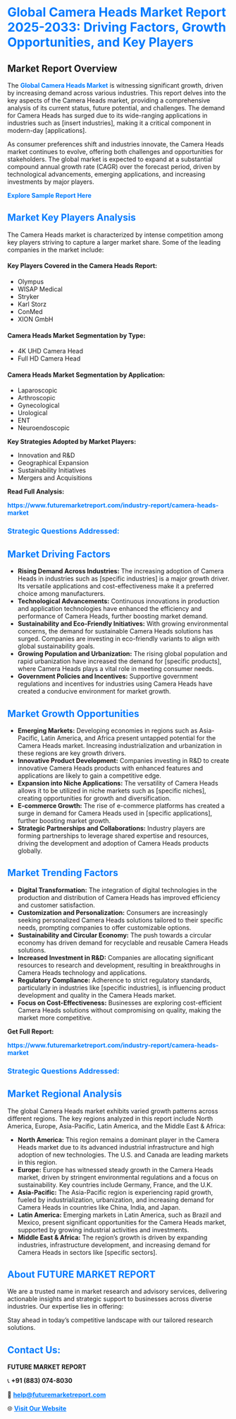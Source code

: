 <h1 style="color: #007BFF;">Global Camera Heads Market Report 2025-2033: Driving Factors, Growth Opportunities, and Key Players</h1>

<section id="overview">
<h2>Market Report Overview</h2>
<p>The <a href="https://www.futuremarketreport.com/industry-report/camera-heads-market" style="color: #007BFF; text-decoration: none;"><strong>Global Camera Heads Market</strong></a> is witnessing significant growth, driven by increasing demand across various industries. This report delves into the key aspects of the Camera Heads market, providing a comprehensive analysis of its current status, future potential, and challenges. The demand for Camera Heads has surged due to its wide-ranging applications in industries such as [insert industries], making it a critical component in modern-day [applications].</p>
<p>As consumer preferences shift and industries innovate, the Camera Heads market continues to evolve, offering both challenges and opportunities for stakeholders. The global market is expected to expand at a substantial compound annual growth rate (CAGR) over the forecast period, driven by technological advancements, emerging applications, and increasing investments by major players.</p>
</section>

<section id="overview">
<p><a href="https://www.futuremarketreport.com/request-sample/reportId=79674" style="color: #007BFF; text-decoration: none;"><strong>Explore Sample Report Here</strong></a></p>
</section>

<section id="key-players">
<h2 style="color: #007BFF;">Market Key Players Analysis</h2>
<p>The Camera Heads market is characterized by intense competition among key players striving to capture a larger market share. Some of the leading companies in the market include:</p>
<h4>Key Players Covered in the Camera Heads Report:</h4>
<ul><li>Olympus</li><li>WISAP Medical</li><li>Stryker</li><li>Karl Storz</li><li>ConMed</li><li>XION GmbH</li></ul>
<h4>Camera Heads Market Segmentation by Type:</h4>
<ul><li>4K UHD Camera Head</li><li>Full HD Camera Head</li></ul>

<h4>Camera Heads Market Segmentation by Application:</h4>
<ul><li>Laparoscopic</li><li>Arthroscopic</li><li>Gynecological</li><li>Urological</li><li>ENT</li><li>Neuroendoscopic</li></ul>
<p><strong>Key Strategies Adopted by Market Players:</strong></p>
<ul>
<li>Innovation and R&D</li>
<li>Geographical Expansion</li>
<li>Sustainability Initiatives</li>
<li>Mergers and Acquisitions</li>
</ul>
</section>

<section>
<p><strong>Read Full Analysis: </strong></p><a href="https://www.futuremarketreport.com/industry-report/camera-heads-market" style="color: #007BFF; text-decoration: none;"><strong>https://www.futuremarketreport.com/industry-report/camera-heads-market</strong></a>
<h3 style="color: #007BFF;">Strategic Questions Addressed:</h3>
</section>

<section id="driving-factors">
<h2 style="color: #007BFF;">Market Driving Factors</h2>
<ul>
<li><strong>Rising Demand Across Industries:</strong> The increasing adoption of Camera Heads in industries such as [specific industries] is a major growth driver. Its versatile applications and cost-effectiveness make it a preferred choice among manufacturers.</li>
<li><strong>Technological Advancements:</strong> Continuous innovations in production and application technologies have enhanced the efficiency and performance of Camera Heads, further boosting market demand.</li>
<li><strong>Sustainability and Eco-Friendly Initiatives:</strong> With growing environmental concerns, the demand for sustainable Camera Heads solutions has surged. Companies are investing in eco-friendly variants to align with global sustainability goals.</li>
<li><strong>Growing Population and Urbanization:</strong> The rising global population and rapid urbanization have increased the demand for [specific products], where Camera Heads plays a vital role in meeting consumer needs.</li>
<li><strong>Government Policies and Incentives:</strong> Supportive government regulations and incentives for industries using Camera Heads have created a conducive environment for market growth.</li>
</ul>
</section>

<section id="growth-opportunities">
<h2 style="color: #007BFF;">Market Growth Opportunities</h2>
<ul>
<li><strong>Emerging Markets:</strong> Developing economies in regions such as Asia-Pacific, Latin America, and Africa present untapped potential for the Camera Heads market. Increasing industrialization and urbanization in these regions are key growth drivers.</li>
<li><strong>Innovative Product Development:</strong> Companies investing in R&D to create innovative Camera Heads products with enhanced features and applications are likely to gain a competitive edge.</li>
<li><strong>Expansion into Niche Applications:</strong> The versatility of Camera Heads allows it to be utilized in niche markets such as [specific niches], creating opportunities for growth and diversification.</li>
<li><strong>E-commerce Growth:</strong> The rise of e-commerce platforms has created a surge in demand for Camera Heads used in [specific applications], further boosting market growth.</li>
<li><strong>Strategic Partnerships and Collaborations:</strong> Industry players are forming partnerships to leverage shared expertise and resources, driving the development and adoption of Camera Heads products globally.</li>
</ul>
</section>

<section id="trending-factors">
<h2 style="color: #007BFF;">Market Trending Factors</h2>
<ul>
<li><strong>Digital Transformation:</strong> The integration of digital technologies in the production and distribution of Camera Heads has improved efficiency and customer satisfaction.</li>
<li><strong>Customization and Personalization:</strong> Consumers are increasingly seeking personalized Camera Heads solutions tailored to their specific needs, prompting companies to offer customizable options.</li>
<li><strong>Sustainability and Circular Economy:</strong> The push towards a circular economy has driven demand for recyclable and reusable Camera Heads solutions.</li>
<li><strong>Increased Investment in R&D:</strong> Companies are allocating significant resources to research and development, resulting in breakthroughs in Camera Heads technology and applications.</li>
<li><strong>Regulatory Compliance:</strong> Adherence to strict regulatory standards, particularly in industries like [specific industries], is influencing product development and quality in the Camera Heads market.</li>
<li><strong>Focus on Cost-Effectiveness:</strong> Businesses are exploring cost-efficient Camera Heads solutions without compromising on quality, making the market more competitive.</li>
</ul>
</section>

<section>
<p><strong>Get Full Report: </strong></p><a href="https://www.futuremarketreport.com/industry-report/camera-heads-market" style="color: #007BFF; text-decoration: none;"><strong>https://www.futuremarketreport.com/industry-report/camera-heads-market</strong></a>
<h3 style="color: #007BFF;">Strategic Questions Addressed:</h3>
</section>


<section id="regional-analysis">
<h2 style="color: #007BFF;">Market Regional Analysis</h2>
<p>The global Camera Heads market exhibits varied growth patterns across different regions. The key regions analyzed in this report include North America, Europe, Asia-Pacific, Latin America, and the Middle East & Africa:</p>
<ul>
<li><strong>North America:</strong> This region remains a dominant player in the Camera Heads market due to its advanced industrial infrastructure and high adoption of new technologies. The U.S. and Canada are leading markets in this region.</li>
<li><strong>Europe:</strong> Europe has witnessed steady growth in the Camera Heads market, driven by stringent environmental regulations and a focus on sustainability. Key countries include Germany, France, and the U.K.</li>
<li><strong>Asia-Pacific:</strong> The Asia-Pacific region is experiencing rapid growth, fueled by industrialization, urbanization, and increasing demand for Camera Heads in countries like China, India, and Japan.</li>
<li><strong>Latin America:</strong> Emerging markets in Latin America, such as Brazil and Mexico, present significant opportunities for the Camera Heads market, supported by growing industrial activities and investments.</li>
<li><strong>Middle East & Africa:</strong> The region’s growth is driven by expanding industries, infrastructure development, and increasing demand for Camera Heads in sectors like [specific sectors].</li>
</ul>
</section>

<footer>
<h2 style="color: #007BFF;">About FUTURE MARKET REPORT</h2>
<p>We are a trusted name in market research and advisory services, delivering actionable insights and strategic support to businesses across diverse industries. Our expertise lies in offering:</p>

<p>Stay ahead in today’s competitive landscape with our tailored research solutions.</p>

<h2 style="color: #007BFF;">Contact Us:</h2>
<p><strong>FUTURE MARKET REPORT</strong></p>
<p>📞 <strong>+91 (883) 074-8030</strong></p>
<p>📧 <strong><a href="mailto:help@futuremarketreport.com" style="color: #007BFF;">help@futuremarketreport.com</a></strong></p>
<p>🌐 <strong><a href="https://www.futuremarketreport.com/" style="color: #007BFF;">Visit Our Website</a></strong></p>
</footer>